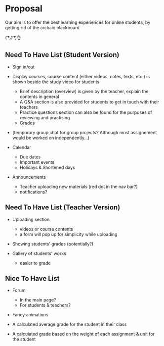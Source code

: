 # Proposal

Our aim is to offer the best learning experiences for online students, by getting rid of the archaic blackboard 

( ͡❛ ͜ʖ ͡❛)👌


## Need To Have List (Student Version)

- Sign in/out

- Display courses, course content (either videos, notes, texts, etc.) is shown beside the study video for students 
    - Brief description (overview) is given by the teacher, explain the contents in general
    - A Q&A section is also provided for students to get in touch with their teachers
    - Practice questions section can also be found for the purposes of reviewing and practising
    - Grades

- (temporary group chat for group projects? Although most assignement would be worked on independently...)

- Calendar
    - Due dates
    - Important events
    - Holidays & Shortened days

- Announcements
    - Teacher uploading new materials (red dot in the nav bar?)
    - notifications?



## Need To Have List (Teacher Version)

- Uploading section
    - videos or course contents
    - a form will pop up for simplicity while uploading

- Showing students' grades (potentially?)

- Gallery of students' works
    - easier to grade




## Nice To Have List

- Forum
    - In the main page?
    - For students & teachers?

- Fancy animations
- A calculated average grade for the student in their class
- A calculated grade based on the weight of each assignment & unit for the student
